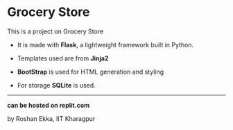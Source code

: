 # Grocery Store
This is a project on Grocery Store 

* It is made with **Flask**, a lightweight framework built in Python.
* Templates used are from **Jinja2**
* **BootStrap** is used for HTML generation and styling

* For storage **SQLite** is used.
---

 
**can be hosted on replit.com**

by Roshan Ekka, IIT Kharagpur